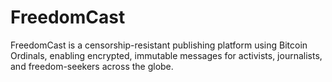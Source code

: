 # FreedomCast
FreedomCast is a censorship-resistant publishing platform using Bitcoin Ordinals, enabling encrypted, immutable messages for activists, journalists, and freedom-seekers across the globe.
